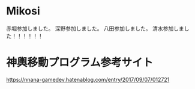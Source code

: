 # Mikosi

赤堀参加しました。
深野参加しました。
八田参加しました。
清水参加しました！！！！！！
# 神輿移動プログラム参考サイト
https://nnana-gamedev.hatenablog.com/entry/2017/09/07/012721
